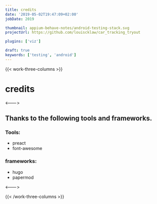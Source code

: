 ```yaml
---
title: credits
date: '2019-05-02T19:47:09+02:00'
jobDate: 2019

thumbnail: appium-behave-notes/android-testing-stack.svg
projectUrl: https://github.com/louiscklaw/car_tracking_tryout

plugins: ['viz']

draft: true
keywords: ['testing', 'android']
---
```


{{< work-three-columns >}}

  <!-- begin columns block -->

# credits

<---> <!-- magic separator, between columns -->

## Thanks to the following tools and frameworks.

### Tools:

- preact
- font-awesome

### frameworks:

- hugo
- papermod

<---> <!-- magic separator, between columns -->

  <!-- end columns block -->

{{< /work-three-columns >}}
